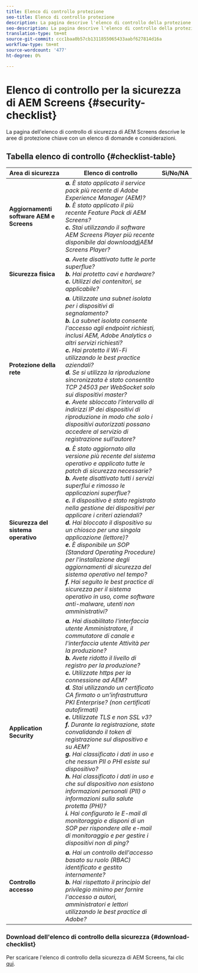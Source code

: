 ```yaml
---
title: Elenco di controllo protezione
seo-title: Elenco di controllo protezione
description: La pagina descrive l'elenco di controllo della protezione
seo-description: La pagina descrive l'elenco di controllo della protezione
translation-type: tm+mt
source-git-commit: ccc1baa0b57cb1311855065433aabf627814d16a
workflow-type: tm+mt
source-wordcount: '477'
ht-degree: 0%

---
```



# Elenco di controllo per la sicurezza di AEM Screens  {#security-checklist}

La pagina dell&#39;elenco di controllo di sicurezza di AEM Screens descrive le aree di protezione chiave con un elenco di domande e considerazioni.

## Tabella elenco di controllo {#checklist-table}

| **Area di sicurezza** | **Elenco di controllo** | **Sì/No/NA** |
|---|---|---|
| **Aggiornamenti software AEM e Screens** | ***a.*** *È stato applicato il service pack più recente di Adobe Experience Manager (AEM)?* <br>***b.*** *È stato applicato il più recente Feature Pack di AEM Screens?*<br>***c.*** *Stai utilizzando il software AEM Screens Player più recente disponibile dai download[di](https://download.macromedia.com/screens/)AEM Screens Player?* |
| **Sicurezza fisica** | ***a.*** *Avete disattivato tutte le porte superflue?* <br>***b.*** *Hai protetto cavi e hardware?*<br>***c.*** *Utilizzi dei contenitori, se applicabile?* |
| **Protezione della rete** | ***a.*** *Utilizzate una subnet isolata per i dispositivi di segnalamento?* <br>***b.*** *La subnet isolata consente l&#39;accesso agli endpoint richiesti, inclusi AEM, Adobe Analytics o altri servizi richiesti?*<br>***c.*** *Hai protetto il Wi-Fi utilizzando le best practice aziendali?* <br>***d.*** *Se si utilizza la riproduzione sincronizzata è stato consentito TCP 24503 per WebSocket solo sui dispositivi master?*<br>***e.*** *Avete sbloccato l’intervallo di indirizzi IP dei dispositivi di riproduzione in modo che solo i dispositivi autorizzati possano accedere al servizio di registrazione sull’autore?* |
| **Sicurezza del sistema operativo** | ***a.*** *È stato aggiornato alla versione più recente del sistema operativo e applicato tutte le patch di sicurezza necessarie?* <br>***b.*** *Avete disattivato tutti i servizi superflui e rimosso le applicazioni superflue?*<br>***c.*** *Il dispositivo è stato registrato nella gestione dei dispositivi per applicare i criteri aziendali?* <br>***d.*** *Hai bloccato il dispositivo su un chiosco per una singola applicazione (lettore)?*<br>***e.*** *È disponibile un SOP (Standard Operating Procedure) per l&#39;installazione degli aggiornamenti di sicurezza del sistema operativo nel tempo?*<br>***f.*** *Hai seguito le best practice di sicurezza per il sistema operativo in uso, come software anti-malware, utenti non amministrativi?* |
| **Application Security** | ***a.*** *Hai disabilitato l&#39;interfaccia utente Amministratore, il commutatore di canale e l&#39;interfaccia utente Attività per la produzione?* <br>***b.*** *Avete ridotto il livello di registro per la produzione?*<br>***c.*** *Utilizzate https per la connessione ad AEM?* <br>***d.*** *Stai utilizzando un certificato CA firmato o un&#39;infrastruttura PKI Enterprise? (non certificati autofirmati)*<br>***e.*** *Utilizzate TLS e non SSL v3?*<br>***f.*** *Durante la registrazione, state convalidando il token di registrazione sul dispositivo e su AEM?*<br> ***g.*** *Hai classificato i dati in uso e che nessun PII o PHI esiste sul dispositivo?*<br> ***h.*** *Hai classificato i dati in uso e che sul dispositivo non esistono informazioni personali (PII) o informazioni sulla salute protetta (PHI)?*<br> ***i.*** *Hai configurato le E-mail di monitoraggio e disponi di un SOP per rispondere alle e-mail di monitoraggio e per gestire i dispositivi non di ping?* |
| **Controllo accesso** | ***a.*** *Hai un controllo dell&#39;accesso basato su ruolo (RBAC) identificato e gestito internamente?* <br>***b.*** *Hai rispettato il principio del privilegio minimo per fornire l&#39;accesso a autori, amministratori e lettori utilizzando le best practice di Adobe?* |

### Download dell&#39;elenco di controllo della sicurezza {#download-checklist}

Per scaricare l&#39;elenco di controllo della sicurezza di AEM Screens, fai clic [qui](/help/user-guide/assets/AEMScreens-SecurityChecklist.pdf).
